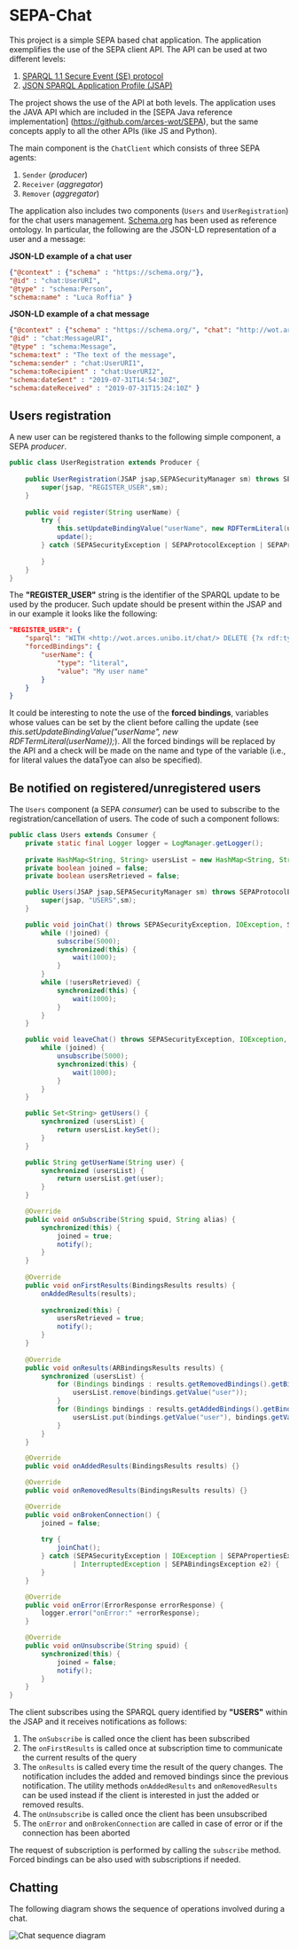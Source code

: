 # SEPA-Chat

This project is a simple SEPA based chat application. The application exemplifies the use of the SEPA client API. The API can be used at two different levels:

1. [SPARQL 1.1 Secure Event (SE) protocol](http://mml.arces.unibo.it/TR/sparql11-se-protocol.html)
2. [JSON SPARQL Application Profile (JSAP)](http://mml.arces.unibo.it/TR/jsap.html)

The project shows the use of the API at both levels. The application uses the JAVA API which are included in the [SEPA Java reference implementation] (https://github.com/arces-wot/SEPA), but the same concepts apply to all the other APIs (like JS and Python).

The main component is the `ChatClient` which consists of three SEPA agents:

1. `Sender` (*producer*)
2. `Receiver` (*aggregator*)
3. `Remover` (*aggregator*)

The application also includes two components (`Users` and `UserRegistration`) for the chat users management. [Schema.org](https://schema.org/) has been used as reference ontology. In particular, the following are the JSON-LD representation of a user and a message:

**JSON-LD example of a chat user**<br>

```json
{"@context" : {"schema" : "https://schema.org/"},
"@id" : "chat:UserURI",
"@type" : "schema:Person",
"schema:name" : "Luca Roffia" }
```

**JSON-LD example of a chat message**<br>

```json
{"@context" : {"schema" : "https://schema.org/", "chat": "http://wot.arces.unibo.it/chat#"},
"@id" : "chat:MessageURI",
"@type" : "schema:Message",
"schema:text" : "The text of the message",
"schema:sender" : "chat:UserURI1",
"schema:toRecipient" : "chat:UserURI2",
"schema:dateSent" : "2019-07-31T14:54:30Z",
"schema:dateReceived" : "2019-07-31T15:24:10Z" }
```
## Users registration
A new user can be registered thanks to the following simple component, a SEPA *producer*.

```java
public class UserRegistration extends Producer {
	
	public UserRegistration(JSAP jsap,SEPASecurityManager sm) throws SEPAProtocolException, SEPAPropertiesException, SEPASecurityException {
		super(jsap, "REGISTER_USER",sm);
	}
	
	public void register(String userName) {
		try {
			this.setUpdateBindingValue("userName", new RDFTermLiteral(userName));
			update();
		} catch (SEPASecurityException | SEPAProtocolException | SEPAPropertiesException | SEPABindingsException e) {
			
		}
	}
}
```

The **"REGISTER_USER"** string is the identifier of the SPARQL update to be used by the producer. Such update should be present within the JSAP and in our example it looks like the following:

```json
"REGISTER_USER": {
	"sparql": "WITH <http://wot.arces.unibo.it/chat/> DELETE {?x rdf:type schema:Person . ?x schema:name ?userName} INSERT {?person rdf:type schema:Person ; schema:name ?userName}  WHERE {BIND(IRI(CONCAT(\"http://wot.arces.unibo.it/chat/person_\",STRUUID())) AS ?person) OPTIONAL {?x rdf:type schema:Person . ?x schema:name ?userName}}",
	"forcedBindings": {
		"userName": {
			"type": "literal",
			"value": "My user name"
		}
	}
}
```

It could be interesting to note the use of the **forced bindings**, variables whose values can be set by the client before calling the update (see *this.setUpdateBindingValue("userName", new RDFTermLiteral(userName));*). All the forced bindings will be replaced by the API and a check will be made on the name and type of the variable (i.e., for literal values the dataTyoe can also be specified).

## Be notified on registered/unregistered users
The `Users` component (a SEPA *consumer*) can be used to subscribe to the registration/cancellation of users. The code of such a component follows:

```java
public class Users extends Consumer {
	private static final Logger logger = LogManager.getLogger();
	
	private HashMap<String, String> usersList = new HashMap<String, String>();
	private boolean joined = false;
	private boolean usersRetrieved = false;

	public Users(JSAP jsap,SEPASecurityManager sm) throws SEPAProtocolException, SEPAPropertiesException, SEPASecurityException {
		super(jsap, "USERS",sm);
	}

	public void joinChat() throws SEPASecurityException, IOException, SEPAPropertiesException, SEPAProtocolException, InterruptedException, SEPABindingsException {
		while (!joined) {
			subscribe(5000);
			synchronized(this) {
				wait(1000);
			}
		}
		while (!usersRetrieved) {
			synchronized(this) {
				wait(1000);
			}
		}
	}

	public void leaveChat() throws SEPASecurityException, IOException, SEPAPropertiesException, SEPAProtocolException, InterruptedException {
		while (joined) {
			unsubscribe(5000);
			synchronized(this) {
				wait(1000);
			}
		}
	}

	public Set<String> getUsers() {
		synchronized (usersList) {
			return usersList.keySet();
		}
	}

	public String getUserName(String user) {
		synchronized (usersList) {
			return usersList.get(user);
		}
	}

	@Override
	public void onSubscribe(String spuid, String alias) {
		synchronized(this) {
			joined = true;
			notify();
		}
	}
	
	@Override
	public void onFirstResults(BindingsResults results) {
		onAddedResults(results);
		
		synchronized(this) {
			usersRetrieved = true;
			notify();
		}
	}
	
	@Override
	public void onResults(ARBindingsResults results) {
		synchronized (usersList) {
			for (Bindings bindings : results.getRemovedBindings().getBindings()) {
				usersList.remove(bindings.getValue("user"));
			}
			for (Bindings bindings : results.getAddedBindings().getBindings()) {
				usersList.put(bindings.getValue("user"), bindings.getValue("userName"));
			}
		}
	}

	@Override
	public void onAddedResults(BindingsResults results) {}

	@Override
	public void onRemovedResults(BindingsResults results) {}

	@Override
	public void onBrokenConnection() {
		joined = false;
		
		try {
			joinChat();
		} catch (SEPASecurityException | IOException | SEPAPropertiesException | SEPAProtocolException
				| InterruptedException | SEPABindingsException e2) {
		}
	}

	@Override
	public void onError(ErrorResponse errorResponse) {
		logger.error("onError:" +errorResponse);
	}

	@Override
	public void onUnsubscribe(String spuid) {
		synchronized(this) {
			joined = false;
			notify();
		}
	}	
}
```

The client subscribes using the SPARQL query identified by **"USERS"** within the JSAP and it receives notifications as follows:

1. The `onSubscribe` is called once the client has been subscribed
2. The `onFirstResults` is called once at subscription time to communicate the current results of the query
3. The `onResults` is called every time the result of the query changes. The notification includes the added and removed bindings since the previous notification. The utility methods `onAddedResults` and `onRemovedResults` can be used instead if the client is interested in just the added or removed results.
4. The `onUnsubscribe` is called once the client has been unsubscribed
5. The `onError` and `onBrokenConnection` are called in case of error or if the connection has been aborted

The request of subscription is performed by calling the `subscribe` method. Forced bindings can be also used with subscriptions if needed.

## Chatting
The following diagram shows the sequence of operations involved during a chat.

![Chat sequence diagram](https://github.com/arces-wot/SEPA-HowTo/blob/master/Chat.jpg)